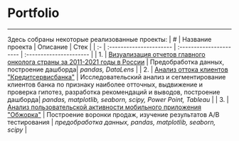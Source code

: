 # Portfolio
***
Здесь собраны некоторые реализованные проекты:
| # | Название проекта | Описание | Стек | 
| :- | :---------------------- | :---------------------- | :---------------------- |
| 1. | [Визуализация отчетов главного онколога страны за 2011-2021 годы в России](https://github.com/IGOR-M97/Portfolio/tree/main/Onkology_Russia) | Предобработка данных, построение дашборда| *pandas, DataLens* |
| 2. | [Анализ оттока клиентов "Кредитсервисбанка"](https://github.com/IGOR-M97/Portfolio/tree/main/KreditserviceBank) | Исследовательский анализ и сегментирование клиентов банка по признаку наиболее отточных, выдвижение и проверка гипотез, разработка рекомендаций и выводов, построение дашборда| *pandas, matplotlib, seaborn, scipy, Power Point, Tableau* |
| 3. | [Анализ пользовательской активности мобильного приложения "Обжорка"](https://github.com/IGOR-M97/Portfolio/tree/main/App%20%22Obzhorka%22) | Построение воронки продаж, изучение результатов А/В тестирования | *предобработка данных, pandas, matplotlib, seaborn, scipy* |

